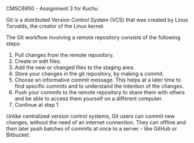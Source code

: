 CMSC6950 - Assignment 3 for Kuchu

Git is a distributed Version Control System (VCS) that was created by
Linus Torvalds, the creator of the Linux kernel. 

The Git workflow involving a remote repository consists of the following steps:

1. Pull changes from the remote repository.
2. Create or edit files.
3. Add the new or changed files to the staging area.
4. Store your changes in the git repository, by making a commit.
5. Choose an informative commit message. This helps at a later time to find
   specific commits and to understand the intention of the changes.
6. Push your commits to the remote repository to share them with others
   and be able to access them yourself on a different computer.
7. Continue at step 1


Unlike centralized version control systems, Git users can commit new changes,
without the need of an internet connection. They can offline and then later
push batches of commits at once to a server - like GitHub or Bitbucket.


